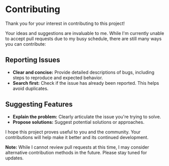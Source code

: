 # Contributing

Thank you for your interest in contributing to this project!

Your ideas and suggestions are invaluable to me. While I'm currently unable to accept pull requests due to my busy schedule, there are still many ways you can contribute:

## Reporting Issues
* **Clear and concise:** Provide detailed descriptions of bugs, including steps to reproduce and expected behavior.
* **Search first:** Check if the issue has already been reported. This helps avoid duplicates.

## Suggesting Features
* **Explain the problem:** Clearly articulate the issue you're trying to solve.
* **Propose solutions:** Suggest potential solutions or approaches.

I hope this project proves useful to you and the community. Your contributions will help make it better and its continued development.

**Note:** While I cannot review pull requests at this time, I may consider alternative contribution methods in the future. Please stay tuned for updates.
